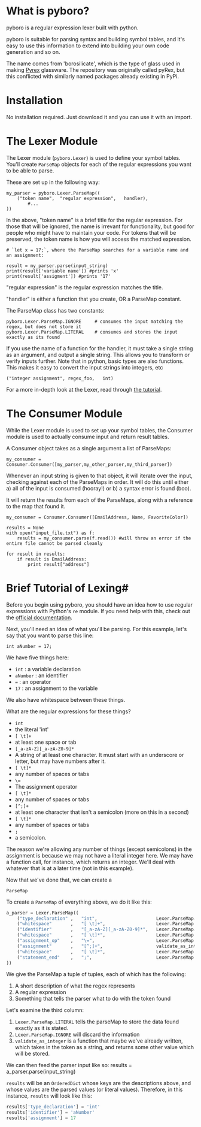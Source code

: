 # What is pyboro? #

pyboro is a regular expression lexer built with python.

pyboro is suitable for parsing syntax and building symbol tables,
and it's easy to use this information to extend into building your
own code generation and so on.

The name comes from 'borosilicate', which is the type of glass used
in making [Pyrex](http://en.wikipedia.org/wiki/Pyrex) glassware. The repository
was originally called pyRex, but this conflicted with similarly named packages 
already existing in PyPi.

# Installation #

No installation required. Just download it and you can use it
with an import. 

# The Lexer Module #

The Lexer module (`pyboro.Lexer`) is used to define your symbol
tables. You'll create `ParseMap` objects for each of the
regular expressions you want to be able to parse. 

These are set up in the following way:

    my_parser = pyboro.Lexer.ParseMap((
        ("token name",  "regular expression",   handler),
            #...
    ))

In the above, "token name" is a brief title for the regular expression.
For those that will be ignored, the name is irrevant for functionality,
but good for people who might have to maintain your code. For tokens that will
be preserved, the token name is how you will access the matched expression.
    
    # `let x = 17;`, where the ParseMap searches for a variable name and an assignment:
    
    result = my_parser.parse(input_string)
    print(result['variable name']) #prints 'x'
    print(result['assigment']) #prints '17'


"regular expression" is the regular expression matches the title.

"handler" is either a function that you create, OR a ParseMap constant.

The ParseMap class has two constants:

    pyboro.Lexer.ParseMap.IGNORE     # consumes the input matching the regex, but does not store it
    pyboro.Lexer.ParseMap.LITERAL    # consumes and stores the input exactly as its found

If you use the name of a function for the handler, it must take a single string as an argument,
and output a single string. This allows you to transform or verify inputs further. Note that in python,
basic types are also functions. This makes it easy to convert the input strings into integers, etc

    ("integer assignment", regex_foo,   int)
    

For a more in-depth look at the Lexer, read through [the tutorial](#tutorial).

# The Consumer Module #

While the Lexer module is used to set up your symbol tables, the Consumer module is used to actually
consume input and return result tables.

A Consumer object takes as a single argument a list of ParseMaps:

    my_consumer = Consumer.Consumer([my_parser,my_other_parser,my_third_parser])

Whenever an input string is given to that object, it will iterate over the input, checking against
each of the ParseMaps in order. It will do this until either a) all of the input is consumed (hooray!)
or b) a syntax error is found (boo).

It will return the results from each of the ParseMaps, along with a reference to the map that found it. 
    
    my_consumer = Consumer.Consumer([EmailAddress, Name, FavoriteColor])
    
    results = None
    with open("input_file.txt") as f: 
        results = my_consumer.parse(f.read()) #will throw an error if the entire file cannot be parsed cleanly
    
    for result in results:
        if result is EmailAddress:
            print result["address"]

<a name="tutorial"></a>
# Brief Tutorial of Lexing#

Before you begin using pyboro, you should have an idea how to use
regular expressions with Python's `re` module. If you need help with
this, check out the [official documentation](http://docs.python.org/library/re.html).

Next, you'll need an idea of what you'll be parsing. For this example,
let's say that you want to parse this line:

    int aNumber = 17;

We have five things here: 

+ `int` : a variable declaration 
+ `aNumber` : an identifier
+ `=` : an operator
+ `17` : an assignment to the variable

We also have whitespace between these things. 

What are the regular expressions for these things?

+ `int`
 + the literal 'int'
+ `[ \t]+`
 + at least one space or tab
+ `[_a-zA-Z][_a-zA-Z0-9]*`
 + A string of at least one character. It must start with an underscore or letter, but may have numbers after it.
+ `[ \t]*`
 + any number of spaces or tabs
+ `\=`
 + The assignment operator
+ `[ \t]*`
 + any number of spaces or tabs
+ `[^;]+`
 + at least one character that isn't a semicolon (more on this in a second)
+ `[ \t]*`
 + any number of spaces or tabs
+ `;`
 + a semicolon.

The reason we're allowing any number of things (except semicolons) in
the assignment is because we may not have a literal integer here. We may
have a function call, for instance, which returns an integer. We'll deal
with whatever that is at a later time (not in this example).

Now that we've done that, we can create a 

`ParseMap`

To create a `ParseMap` of everything above, we do it like this:

```python
a_parser = Lexer.ParseMap((
    ("type_declaration" ,   "int",                      Lexer.ParseMap.LITERAL),
    ("whitespace"       ,   "[ \t]+",                   Lexer.ParseMap.IGNORE),
    ("identifier"       ,   "[_a-zA-Z][_a-zA-Z0-9]*",   Lexer.ParseMap.LITERAL),
    ("whitespace"       ,   "[ \t]*",                   Lexer.ParseMap.IGNORE),
    ("assignment_op"    ,   "\=",                       Lexer.ParseMap.IGNORE),
    ("assignment"       ,   "[^;]+",                    validate_as_integer),
    ("whitespace"       ,   "[ \t]*",                   Lexer.ParseMap.IGNORE),
    ("statement_end"    ,   ";",                        Lexer.ParseMap.IGNORE)
))
```

We give the ParseMap a tuple of tuples, each of which has the following:

1. A short description of what the regex represents
2. A regular expression
3. Something that tells the parser what to do with the token found

Let's examine the third column:

1. `Lexer.ParseMap.LITERAL` tells the parseMap to store the data found exactly as it is stated.
2. `Lexer.ParseMap.IGNORE` will discard the information 
3. `validate_as_integer` is a function that maybe we've already written, which takes in the 
token as a string, and returns some other value which will be stored. 

We can then feed the parser input like so:
    results = a_parser.parse(input_string)

`results` will be an `OrderedDict` whose keys are the descriptions above,
and whose values are the parsed values (or literal values). Therefore, in this
instance, `results` will look like this:

```python
results['type_declaration'] = 'int'
results['identifier'] = 'aNumber'
results['assignment'] = 17
```

